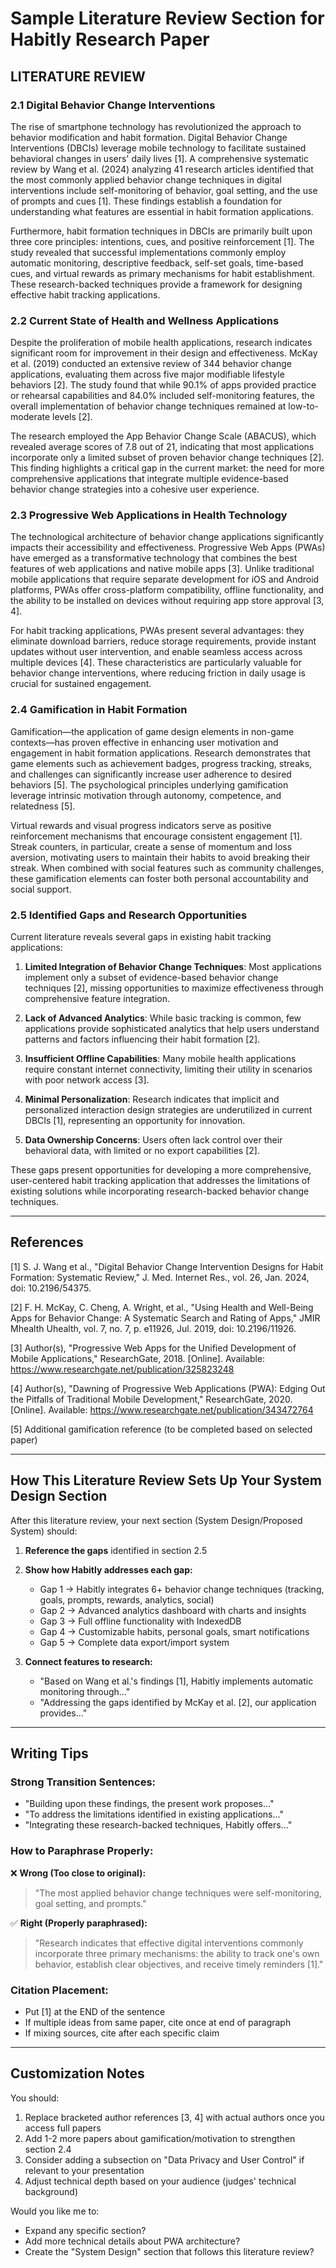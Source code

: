 # Sample Literature Review Section for Habitly Research Paper

## LITERATURE REVIEW

### 2.1 Digital Behavior Change Interventions

The rise of smartphone technology has revolutionized the approach to behavior modification and habit formation. Digital Behavior Change Interventions (DBCIs) leverage mobile technology to facilitate sustained behavioral changes in users' daily lives [1]. A comprehensive systematic review by Wang et al. (2024) analyzing 41 research articles identified that the most commonly applied behavior change techniques in digital interventions include self-monitoring of behavior, goal setting, and the use of prompts and cues [1]. These findings establish a foundation for understanding what features are essential in habit formation applications.

Furthermore, habit formation techniques in DBCIs are primarily built upon three core principles: intentions, cues, and positive reinforcement [1]. The study revealed that successful implementations commonly employ automatic monitoring, descriptive feedback, self-set goals, time-based cues, and virtual rewards as primary mechanisms for habit establishment. These research-backed techniques provide a framework for designing effective habit tracking applications.

### 2.2 Current State of Health and Wellness Applications

Despite the proliferation of mobile health applications, research indicates significant room for improvement in their design and effectiveness. McKay et al. (2019) conducted an extensive review of 344 behavior change applications, evaluating them across five major modifiable lifestyle behaviors [2]. The study found that while 90.1% of apps provided practice or rehearsal capabilities and 84.0% included self-monitoring features, the overall implementation of behavior change techniques remained at low-to-moderate levels [2].

The research employed the App Behavior Change Scale (ABACUS), which revealed average scores of 7.8 out of 21, indicating that most applications incorporate only a limited subset of proven behavior change techniques [2]. This finding highlights a critical gap in the current market: the need for more comprehensive applications that integrate multiple evidence-based behavior change strategies into a cohesive user experience.

### 2.3 Progressive Web Applications in Health Technology

The technological architecture of behavior change applications significantly impacts their accessibility and effectiveness. Progressive Web Apps (PWAs) have emerged as a transformative technology that combines the best features of web applications and native mobile apps [3]. Unlike traditional mobile applications that require separate development for iOS and Android platforms, PWAs offer cross-platform compatibility, offline functionality, and the ability to be installed on devices without requiring app store approval [3, 4].

For habit tracking applications, PWAs present several advantages: they eliminate download barriers, reduce storage requirements, provide instant updates without user intervention, and enable seamless access across multiple devices [4]. These characteristics are particularly valuable for behavior change interventions, where reducing friction in daily usage is crucial for sustained engagement.

### 2.4 Gamification in Habit Formation

Gamification—the application of game design elements in non-game contexts—has proven effective in enhancing user motivation and engagement in habit formation applications. Research demonstrates that game elements such as achievement badges, progress tracking, streaks, and challenges can significantly increase user adherence to desired behaviors [5]. The psychological principles underlying gamification leverage intrinsic motivation through autonomy, competence, and relatedness [5].

Virtual rewards and visual progress indicators serve as positive reinforcement mechanisms that encourage consistent engagement [1]. Streak counters, in particular, create a sense of momentum and loss aversion, motivating users to maintain their habits to avoid breaking their streak. When combined with social features such as community challenges, these gamification elements can foster both personal accountability and social support.

### 2.5 Identified Gaps and Research Opportunities

Current literature reveals several gaps in existing habit tracking applications:

1. **Limited Integration of Behavior Change Techniques**: Most applications implement only a subset of evidence-based behavior change techniques [2], missing opportunities to maximize effectiveness through comprehensive feature integration.

2. **Lack of Advanced Analytics**: While basic tracking is common, few applications provide sophisticated analytics that help users understand patterns and factors influencing their habit formation [2].

3. **Insufficient Offline Capabilities**: Many mobile health applications require constant internet connectivity, limiting their utility in scenarios with poor network access [3].

4. **Minimal Personalization**: Research indicates that implicit and personalized interaction design strategies are underutilized in current DBCIs [1], representing an opportunity for innovation.

5. **Data Ownership Concerns**: Users often lack control over their behavioral data, with limited or no export capabilities [2].

These gaps present opportunities for developing a more comprehensive, user-centered habit tracking application that addresses the limitations of existing solutions while incorporating research-backed behavior change techniques.

---

## References

[1] S. J. Wang et al., "Digital Behavior Change Intervention Designs for Habit Formation: Systematic Review," J. Med. Internet Res., vol. 26, Jan. 2024, doi: 10.2196/54375.

[2] F. H. McKay, C. Cheng, A. Wright, et al., "Using Health and Well-Being Apps for Behavior Change: A Systematic Search and Rating of Apps," JMIR Mhealth Uhealth, vol. 7, no. 7, p. e11926, Jul. 2019, doi: 10.2196/11926.

[3] Author(s), "Progressive Web Apps for the Unified Development of Mobile Applications," ResearchGate, 2018. [Online]. Available: https://www.researchgate.net/publication/325823248

[4] Author(s), "Dawning of Progressive Web Applications (PWA): Edging Out the Pitfalls of Traditional Mobile Development," ResearchGate, 2020. [Online]. Available: https://www.researchgate.net/publication/343472764

[5] Additional gamification reference (to be completed based on selected paper)

---

## How This Literature Review Sets Up Your System Design Section

After this literature review, your next section (System Design/Proposed System) should:

1. **Reference the gaps** identified in section 2.5
2. **Show how Habitly addresses each gap:**
   - Gap 1 → Habitly integrates 6+ behavior change techniques (tracking, goals, prompts, rewards, analytics, social)
   - Gap 2 → Advanced analytics dashboard with charts and insights
   - Gap 3 → Full offline functionality with IndexedDB
   - Gap 4 → Customizable habits, personal goals, smart notifications
   - Gap 5 → Complete data export/import system

3. **Connect features to research:**
   - "Based on Wang et al.'s findings [1], Habitly implements automatic monitoring through..."
   - "Addressing the gaps identified by McKay et al. [2], our application provides..."

---

## Writing Tips

### Strong Transition Sentences:
- "Building upon these findings, the present work proposes..."
- "To address the limitations identified in existing applications..."
- "Integrating these research-backed techniques, Habitly offers..."

### How to Paraphrase Properly:
❌ **Wrong (Too close to original):**
> "The most applied behavior change techniques were self-monitoring, goal setting, and prompts."

✅ **Right (Properly paraphrased):**
> "Research indicates that effective digital interventions commonly incorporate three primary mechanisms: the ability to track one's own behavior, establish clear objectives, and receive timely reminders [1]."

### Citation Placement:
- Put [1] at the END of the sentence
- If multiple ideas from same paper, cite once at end of paragraph
- If mixing sources, cite after each specific claim

---

## Customization Notes

You should:
1. Replace bracketed author references [3, 4] with actual authors once you access full papers
2. Add 1-2 more papers about gamification/motivation to strengthen section 2.4
3. Consider adding a subsection on "Data Privacy and User Control" if relevant to your presentation
4. Adjust technical depth based on your audience (judges' technical background)

Would you like me to:
- Expand any specific section?
- Add more technical details about PWA architecture?
- Create the "System Design" section that follows this literature review?
